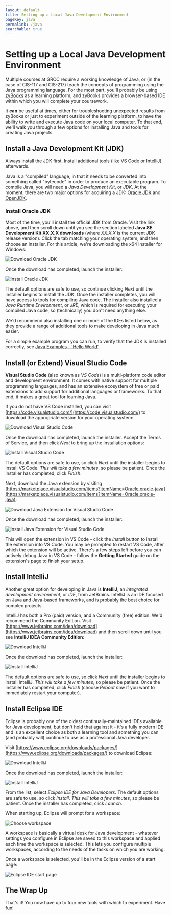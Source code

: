 ```yaml
---
layout: default
title: Setting up a Local Java Development Environment
pageKey: java
permalink: /java
searchable: true
---
```


# Setting up a Local Java Development Environment

Multiple courses at GRCC require a working knowledge of Java, or (in the case of CIS-117 and CIS-217) teach the concepts of programming 
using the Java programming language. For the most part, you'll probably be using [zyBooks](https://www.zybooks.com/) as a 
learning platform, and zyBooks provides a browser-based IDE within which you will complete your coursework.

It **can** be useful at times, either for troubleshooting unexpected results from zyBooks or just to experiment outside of the 
learning platform, to have the ability to write and execute Java code on your local computer. To that end, we'll walk you through a few options 
for installing Java and tools for creating Java projects.

## Install a Java Development Kit (JDK)

<div class="alert alert-primary">
    <i class="fas fa-exclamation-circle"></i> Always install the JDK first. Install additional tools (like VS Code or IntelliJ) afterwards.
</div>

Java is a "compiled" language, in that it needs to be converted into something called "bytecode" in order to produce an executable program. To compile Java, 
you will need a _Java Development Kit_, or _JDK_. At the moment, there are two major options for acquiring a JDK: [Oracle JDK](https://www.oracle.com/java/technologies/downloads/) 
and [OpenJDK](https://openjdk.org/).

### Install Oracle JDK

Most of the time, you'll install the official JDK from Oracle. Visit the link above, and then scroll down until you see the section labeled 
**Java SE Development Kit XX.X.X downloads** (where _XX.X.X_ is the current JDK release version). Click the tab matching your operating system, and then 
choose an installer. For this article, we're downloading the x64 Installer for Windows:

![Download Oracle JDK](./images/jdk-download.png)

Once the download has completed, launch the installer:

![Install Oracle JDK](./images/install-jdk.png)

The default options are safe to use, so continue clicking _Next_ until the installer begins to install the JDK. Once the installer completes, you will 
have access to tools for compiling Java code. The installer also installed a _Java Runtime Environment_, or _JRE_, which is required for executing your 
compiled Java code, so (technically) you don't need anything else.

We'd recommend also installing one or more of the IDEs listed below, as they provide a range of additional tools to make developing in Java much easier.

For a simple example program you can run, to verify that the JDK is installed correctly, see [Java Examples - 'Hello World'](#).

## Install (or Extend) Visual Studio Code

**Visual Studio Code** (also known as _VS Code_) is a multi-platform code editor and development environment. It comes with native support for multiple programming 
languages, and has an extensive ecosystem of free or paid extensions to add support for additional languages or frameworks. To that end, it makes a great tool for 
learning Java.

If you do not have VS Code installed, you can visit [https://code.visualstudio.com/](https://code.visualstudio.com/) to download the appropriate version for your 
operating system:

![Download Visual Studio Code](./images/download-vs-code.png)

Once the download has completed, launch the installer. Accept the Terms of Service, and then click _Next_ to bring up the installation options:

![Install Visual Studio Code](./images/install-vs-code.png)

The default options are safe to use, so click _Next_ until the installer begins to install VS Code. _This will take a few minutes_, so please be patient. Once the 
installer has completed, click _Finish_.

Next, download the Java extension by visiting [https://marketplace.visualstudio.com/items?itemName=Oracle.oracle-java](https://marketplace.visualstudio.com/items?itemName=Oracle.oracle-java):

![Download Java Extension for Visual Studio Code](./images/download-java-vs-code.png)

Once the download has completed, launch the installer:

![Install Java Extension for Visual Studio Code](./images/install-java-vs-code.png)

This will open the extension in VS Code - click the _Install_ button to install the extension into VS Code. You may be prompted to restart VS Code, after which the 
extension will be active. There's a few steps left before you can actively debug Java in VS Code - follow the **Getting Started** guide on the extension's page to finish 
your setup.

## Install IntelliJ

Another great option for developing in Java is **IntelliJ**, an _integrated development environment_, or _IDE_, from JetBrains. IntelliJ is an IDE focused on Java and Java-based frameworks, and is probably the best choice for complex projects.

IntelliJ has both a Pro (paid) version, and a Community (free) edition. We'd recommend the Community Edition. Visit [https://www.jetbrains.com/idea/download](https://www.jetbrains.com/idea/download) and then scroll down until you see **IntelliJ IDEA Community Edition**:

![Download IntelliJ](./images/download-intellij-ce.png)

Once the download has completed, launch the installer:

![Install IntelliJ](./images/install-intellij-ce.png)

The default options are safe to use, so click _Next_ until the installer begins to install IntelliJ. _This will take a few minutes_, so please be patient. Once the 
installer has completed, click _Finish_ (choose _Reboot now_ if you want to immediately restart your computer).

## Install Eclipse IDE

Eclipse is probably one of the oldest continually-maintained IDEs available for Java development, but don't hold that against it - it's a fully modern IDE and is an 
excellent choice as both a learning tool and something you can (and probably will) continue to use as a professional Java developer.

Visit [https://www.eclipse.org/downloads/packages/](https://www.eclipse.org/downloads/packages/) to download Eclipse:

![Download IntelliJ](./images/download-eclipse.png)

Once the download has completed, launch the installer:

![Install IntelliJ](./images/install-eclipse.png)

From the list, select _Eclipse IDE for Java Developers_. The default options are safe to use, so click _Install_. _This will take a few minutes_, so please be patient. Once the 
installer has completed, click _Launch_.

When starting up, Eclipse will prompt for a workspace:

![Choose workspace](./images/eclipse-workspace-prompt.png)

A workspace is basically a virtual desk for Java development - whatever settings you configure in Eclipse are saved to this workspace and applied each time the 
workspace is selected. This lets you configure multiple workspaces, according to the needs of the tasks on which you are working.

Once a workspace is selected, you'll be in the Eclipse version of a start page:

![Eclipse IDE start page](./images/eclipse-ide.png)

## The Wrap Up

That's it! You now have up to four new tools with which to experiment. Have fun!